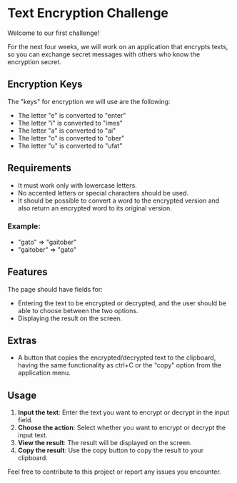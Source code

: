 # Text Encryption Challenge

Welcome to our first challenge!

For the next four weeks, we will work on an application that encrypts texts, so you can exchange secret messages with others who know the encryption secret.

## Encryption Keys

The "keys" for encryption we will use are the following:

- The letter "e" is converted to "enter"
- The letter "i" is converted to "imes"
- The letter "a" is converted to "ai"
- The letter "o" is converted to "ober"
- The letter "u" is converted to "ufat"

## Requirements

- It must work only with lowercase letters.
- No accented letters or special characters should be used.
- It should be possible to convert a word to the encrypted version and also return an encrypted word to its original version.

### Example:
- "gato" => "gaitober"
- "gaitober" => "gato"

## Features

The page should have fields for:
- Entering the text to be encrypted or decrypted, and the user should be able to choose between the two options.
- Displaying the result on the screen.

## Extras

- A button that copies the encrypted/decrypted text to the clipboard, having the same functionality as ctrl+C or the "copy" option from the application menu.

## Usage

1. **Input the text**: Enter the text you want to encrypt or decrypt in the input field.
2. **Choose the action**: Select whether you want to encrypt or decrypt the input text.
3. **View the result**: The result will be displayed on the screen.
4. **Copy the result**: Use the copy button to copy the result to your clipboard.

Feel free to contribute to this project or report any issues you encounter.
